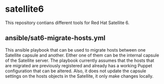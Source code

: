 # satellite6

This repository contians different tools for Red Hat Satellite 6.

## ansible/sat6-migrate-hosts.yml 

This ansible playbook that can be used to migrate hosts between one Satellite capsule and another. Either one of them can be the internal capsule of the Satellite server. The playbook currently assumes that the hosts that are migrated are previously registered and already has a working Puppet configuration that can be altered. Also, it does not update the capsule settings on the hosts objects in the Satellite, it only make changes locally.
